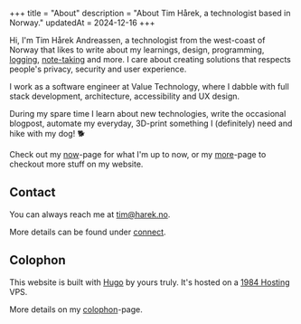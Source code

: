 +++
title = "About"
description = "About Tim Hårek, a technologist based in Norway."
updatedAt = 2024-12-16
+++

Hi, I'm Tim Hårek Andreassen, a technologist from the west-coast of Norway that
likes to write about my learnings, design, programming, [logging](/logs),
[note-taking](/tags/note-taking) and more. I care about creating solutions that
respects people's privacy, security and user experience.

I work as a software engineer at Value Technology, where I dabble with full
stack development, architecture, accessibility and UX design.

During my spare time I learn about new technologies, write the occasional
blogpost, automate my everyday, 3D-print something I (definitely) need and hike
with my dog! 🐕

Check out my [now](/now)-page for what I'm up to now, or my [more](/more)-page
to checkout more stuff on my website.

## Contact

You can always reach me at
<a href="mailto:tim@harek.no" rel="me">tim@harek.no</a>.

More details can be found under [connect](/connect).

## Colophon

This website is built with [Hugo] by yours truly. It's hosted on a [1984
Hosting] VPS.

More details on my [colophon]-page.

[1984 Hosting]: https://1984hosting.com
[Hugo]: https://gohugo.io
[colophon]: /colophon
